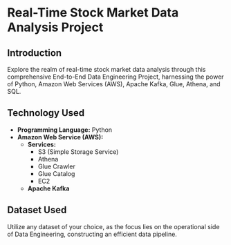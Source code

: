 # Real-Time Stock Market Data Analysis Project

## Introduction
Explore the realm of real-time stock market data analysis through this comprehensive End-to-End Data Engineering Project, harnessing the power of Python, Amazon Web Services (AWS), Apache Kafka, Glue, Athena, and SQL.

## Technology Used
- **Programming Language:** Python
- **Amazon Web Service (AWS):**
  - **Services:**
    - S3 (Simple Storage Service)
    - Athena
    - Glue Crawler
    - Glue Catalog
    - EC2
  - **Apache Kafka**

## Dataset Used
Utilize any dataset of your choice, as the focus lies on the operational side of Data Engineering, constructing an efficient data pipeline. 
